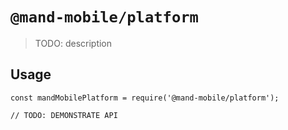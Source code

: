 # `@mand-mobile/platform`

> TODO: description

## Usage

```
const mandMobilePlatform = require('@mand-mobile/platform');

// TODO: DEMONSTRATE API
```
